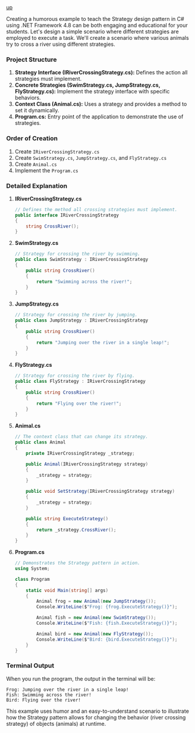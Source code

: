 [up](../README.md)

Creating a humorous example to teach the Strategy design pattern in C# using .NET Framework 4.8 can be both engaging and educational for your students. Let's design a simple scenario where different strategies are employed to execute a task. We'll create a scenario where various animals try to cross a river using different strategies.

### Project Structure
1. **Strategy Interface (IRiverCrossingStrategy.cs):** Defines the action all strategies must implement.
2. **Concrete Strategies (SwimStrategy.cs, JumpStrategy.cs, FlyStrategy.cs):** Implement the strategy interface with specific behaviors.
3. **Context Class (Animal.cs):** Uses a strategy and provides a method to set it dynamically.
4. **Program.cs:** Entry point of the application to demonstrate the use of strategies.

### Order of Creation
1. Create `IRiverCrossingStrategy.cs`
2. Create `SwimStrategy.cs`, `JumpStrategy.cs`, and `FlyStrategy.cs`
3. Create `Animal.cs`
4. Implement the `Program.cs`

### Detailed Explanation
1. **IRiverCrossingStrategy.cs**
   ```csharp
   // Defines the method all crossing strategies must implement.
   public interface IRiverCrossingStrategy
   {
       string CrossRiver();
   }
   ```

2. **SwimStrategy.cs**
   ```csharp
   // Strategy for crossing the river by swimming.
   public class SwimStrategy : IRiverCrossingStrategy
   {
       public string CrossRiver()
       {
           return "Swimming across the river!";
       }
   }
   ```

3. **JumpStrategy.cs**
   ```csharp
   // Strategy for crossing the river by jumping.
   public class JumpStrategy : IRiverCrossingStrategy
   {
       public string CrossRiver()
       {
           return "Jumping over the river in a single leap!";
       }
   }
   ```

4. **FlyStrategy.cs**
   ```csharp
   // Strategy for crossing the river by flying.
   public class FlyStrategy : IRiverCrossingStrategy
   {
       public string CrossRiver()
       {
           return "Flying over the river!";
       }
   }
   ```

5. **Animal.cs**
   ```csharp
   // The context class that can change its strategy.
   public class Animal
   {
       private IRiverCrossingStrategy _strategy;

       public Animal(IRiverCrossingStrategy strategy)
       {
           _strategy = strategy;
       }

       public void SetStrategy(IRiverCrossingStrategy strategy)
       {
           _strategy = strategy;
       }

       public string ExecuteStrategy()
       {
           return _strategy.CrossRiver();
       }
   }
   ```

6. **Program.cs**
   ```csharp
   // Demonstrates the Strategy pattern in action.
   using System;

   class Program
   {
       static void Main(string[] args)
       {
           Animal frog = new Animal(new JumpStrategy());
           Console.WriteLine($"Frog: {frog.ExecuteStrategy()}");

           Animal fish = new Animal(new SwimStrategy());
           Console.WriteLine($"Fish: {fish.ExecuteStrategy()}");

           Animal bird = new Animal(new FlyStrategy());
           Console.WriteLine($"Bird: {bird.ExecuteStrategy()}");
       }
   }
   ```

### Terminal Output
When you run the program, the output in the terminal will be:
```
Frog: Jumping over the river in a single leap!
Fish: Swimming across the river!
Bird: Flying over the river!
```

This example uses humor and an easy-to-understand scenario to illustrate how the Strategy pattern allows for changing the behavior (river crossing strategy) of objects (animals) at runtime.
